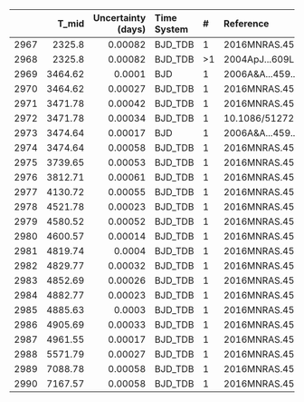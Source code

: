 |      |   T_mid |   Uncertainty (days) | Time System   | #   | Reference           |
|-----:|--------:|---------------------:|:--------------|:----|:--------------------|
| 2967 | 2325.8  |              0.00082 | BJD_TDB       | 1   | 2016MNRAS.455.1334H |
| 2968 | 2325.8  |              0.00082 | BJD_TDB       | >1  | 2004ApJ...609L..37K |
| 2969 | 3464.62 |              0.0001  | BJD           | 1   | 2006A&A...459..249G |
| 2970 | 3464.62 |              0.00027 | BJD_TDB       | 1   | 2016MNRAS.455.1334H |
| 2971 | 3471.78 |              0.00042 | BJD_TDB       | 1   | 2016MNRAS.455.1334H |
| 2972 | 3471.78 |              0.00034 | BJD_TDB       | 1   | 10.1086/512721      |
| 2973 | 3474.64 |              0.00017 | BJD           | 1   | 2006A&A...459..249G |
| 2974 | 3474.64 |              0.00058 | BJD_TDB       | 1   | 2016MNRAS.455.1334H |
| 2975 | 3739.65 |              0.00053 | BJD_TDB       | 1   | 2016MNRAS.455.1334H |
| 2976 | 3812.71 |              0.00061 | BJD_TDB       | 1   | 2016MNRAS.455.1334H |
| 2977 | 4130.72 |              0.00055 | BJD_TDB       | 1   | 2016MNRAS.455.1334H |
| 2978 | 4521.78 |              0.00023 | BJD_TDB       | 1   | 2016MNRAS.455.1334H |
| 2979 | 4580.52 |              0.00052 | BJD_TDB       | 1   | 2016MNRAS.455.1334H |
| 2980 | 4600.57 |              0.00014 | BJD_TDB       | 1   | 2016MNRAS.455.1334H |
| 2981 | 4819.74 |              0.0004  | BJD_TDB       | 1   | 2016MNRAS.455.1334H |
| 2982 | 4829.77 |              0.00032 | BJD_TDB       | 1   | 2016MNRAS.455.1334H |
| 2983 | 4852.69 |              0.00026 | BJD_TDB       | 1   | 2016MNRAS.455.1334H |
| 2984 | 4882.77 |              0.00023 | BJD_TDB       | 1   | 2016MNRAS.455.1334H |
| 2985 | 4885.63 |              0.0003  | BJD_TDB       | 1   | 2016MNRAS.455.1334H |
| 2986 | 4905.69 |              0.00033 | BJD_TDB       | 1   | 2016MNRAS.455.1334H |
| 2987 | 4961.55 |              0.00017 | BJD_TDB       | 1   | 2016MNRAS.455.1334H |
| 2988 | 5571.79 |              0.00027 | BJD_TDB       | 1   | 2016MNRAS.455.1334H |
| 2989 | 7088.78 |              0.00058 | BJD_TDB       | 1   | 2016MNRAS.455.1334H |
| 2990 | 7167.57 |              0.00058 | BJD_TDB       | 1   | 2016MNRAS.455.1334H |